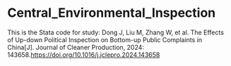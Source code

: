# Central_Environmental_Inspection

This is the Stata code for study:  Dong J, Liu M, Zhang W, et al. The Effects of Up-down Political Inspection on Bottom-up Public Complaints in China[J]. Journal of Cleaner Production, 2024: 143658.https://doi.org/10.1016/j.jclepro.2024.143658
